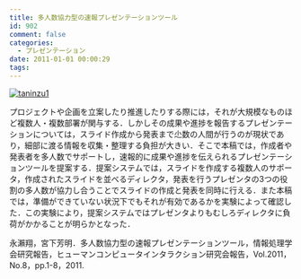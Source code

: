 ```yaml
---
title: 多人数協力型の速報プレゼンテーションツール
id: 902
comment: false
categories:
  - プレゼンテーション
date: 2011-01-01 00:00:29
tags:
---
```


[![taninzu1](/wp-content/uploads/2015/05/taninzu1-300x212.gif)](/wp-content/uploads/2015/05/taninzu1.gif)
<!--more-->
プロジェクトや企画を立案したり推進したりする際には，それが大規模なものほど複数人・複数部署が関与する．しかしその成果や進捗を報告するプレゼンテーションについては，スライド作成から発表まで尐数の人間が行うのが現状であり，細部に渡る情報を収集・整理する負担が大きい．そこで本稿では，作成者や発表者を多人数でサポートし，速報的に成果や進捗を伝えられるプレゼンテーションツールを提案する．提案システムでは，スライドを作成する複数人のサポータ，作成されたスライドを並べるディレクタ，発表を行うプレゼンタの3つの役割の多人数が協力し合うことでスライドの作成と発表を同時に行える．また本稿では，準備ができていない状況下でもそれが有効であるかを実験によって確認した．この実験により，提案システムではプレゼンタよりもむしろディレクタに負荷がかかることが明らかとなった．

永瀨翔，宮下芳明．多人数協力型の速報プレゼンテーションツール，情報処理学会研究報告，ヒューマンコンピュータインタラクション研究会報告，Vol.2011，No.8，pp.1-8，2011.　
